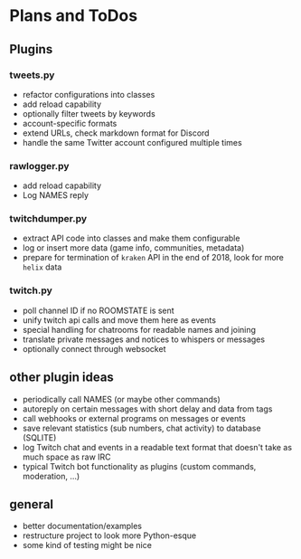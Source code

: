 # Plans and ToDos

## Plugins

### tweets.py
- refactor configurations into classes
- add reload capability
- optionally filter tweets by keywords
- account-specific formats
- extend URLs, check markdown format for Discord
- handle the same Twitter account configured multiple times

### rawlogger.py
- add reload capability
- Log NAMES reply

### twitchdumper.py
- extract API code into classes and make them configurable
- log or insert more data (game info, communities, metadata)
- prepare for termination of `kraken` API in the end of 2018, look for more `helix` data

### twitch.py
- poll channel ID if no ROOMSTATE is sent
- unify twitch api calls and move them here as events
- special handling for chatrooms for readable names and joining
- translate private messages and notices to whispers or messages  <!-- hint: connection=IrcConnection -->
- optionally connect through websocket <!-- hint: connection=IrcConnection -->

## other plugin ideas
- periodically call NAMES (or maybe other commands)
- autoreply on certain messages with short delay and data from tags
- call webhooks or external programs on messages or events
- save relevant statistics (sub numbers, chat activity) to database (SQLITE)
- log Twitch chat and events in a readable text format that doesn't take as much space as raw IRC
- typical Twitch bot functionality as plugins (custom commands, moderation, ...)

## general
- better documentation/examples
- restructure project to look more Python-esque
- some kind of testing might be nice
